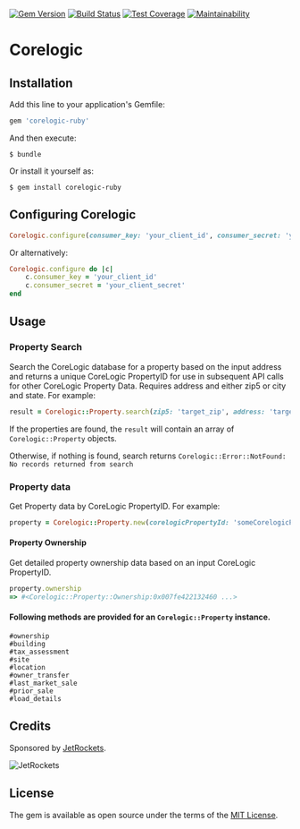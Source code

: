 [![Gem Version](https://badge.fury.io/rb/corelogic-ruby.svg)](https://badge.fury.io/rb/corelogic-ruby)
[![Build Status](https://travis-ci.org/jetrockets/corelogic-ruby.svg?branch=master)](https://travis-ci.org/jetrockets/corelogic-ruby)
[![Test Coverage](https://api.codeclimate.com/v1/badges/92a2dbaed71a83277c63/test_coverage)](https://codeclimate.com/github/jetrockets/corelogic-ruby/test_coverage)
[![Maintainability](https://api.codeclimate.com/v1/badges/92a2dbaed71a83277c63/maintainability)](https://codeclimate.com/github/jetrockets/corelogic-ruby/maintainability)


# Corelogic

## Installation

Add this line to your application's Gemfile:

```ruby
gem 'corelogic-ruby'
```

And then execute:

    $ bundle

Or install it yourself as:

    $ gem install corelogic-ruby

## Configuring Corelogic

```ruby
Corelogic.configure(consumer_key: 'your_client_id', consumer_secret: 'your_client_secret')
```
Or alternatively:
```ruby
Corelogic.configure do |c|
    c.consumer_key = 'your_client_id'
    c.consumer_secret = 'your_client_secret'
end
```
## Usage
### Property Search
Search the CoreLogic database for a property based on the input address and returns a unique CoreLogic PropertyID for use in subsequent API calls for other CoreLogic Property Data. Requires address and either zip5 or city and state.
For example:
```ruby
result = Corelogic::Property.search(zip5: 'target_zip', address: 'target_address')
```
If the properties are found, the `result` will contain an array of `Corelogic::Property` objects.

Otherwise, if nothing is found, search returns `Corelogic::Error::NotFound: No records returned from search`

### Property data
Get Property data by CoreLogic PropertyID.
For example:
````ruby
property = Corelogic::Property.new(corelogicPropertyId: 'someCorelogicPropertyId')

````
#### Property Ownership
Get detailed property ownership data based on an input CoreLogic PropertyID.
```ruby
property.ownership
=> #<Corelogic::Property::Ownership:0x007fe422132460 ...>
```
#### Following methods are provided for an `Corelogic::Property` instance.
    #ownership
    #building
    #tax_assessment
    #site
    #location
    #owner_transfer
    #last_market_sale
    #prior_sale
    #load_details

## Credits

Sponsored by [JetRockets](http://www.jetrockets.pro).

![JetRockets](http://jetrockets.pro/JetRockets.jpg)

## License

The gem is available as open source under the terms of the [MIT License](http://opensource.org/licenses/MIT).

